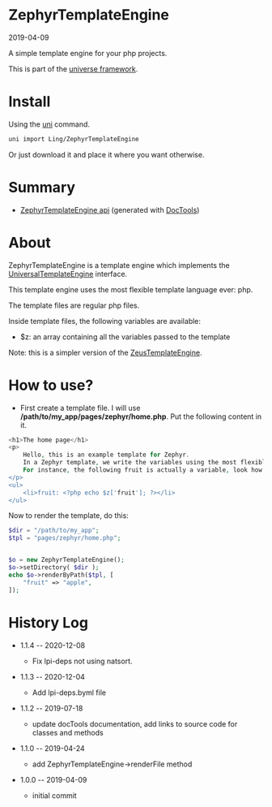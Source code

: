 ZephyrTemplateEngine
===========
2019-04-09



A simple template engine for your php projects.


This is part of the [universe framework](https://github.com/karayabin/universe-snapshot).


Install
==========
Using the [uni](https://github.com/lingtalfi/universe-naive-importer) command.
```bash
uni import Ling/ZephyrTemplateEngine
```

Or just download it and place it where you want otherwise.






Summary
===========
- [ZephyrTemplateEngine api](https://github.com/lingtalfi/ZephyrTemplateEngine/blob/master/doc/api/Ling/ZephyrTemplateEngine.md) (generated with [DocTools](https://github.com/lingtalfi/DocTools))


About
=====

ZephyrTemplateEngine is a template engine which implements the [UniversalTemplateEngine](https://github.com/lingtalfi/UniversalTemplateEngine) interface.

This template engine uses the most flexible template language ever: php.

The template files are regular php files.


Inside template files, the following variables are available:

- $z: an array containing all the variables passed to the template


Note: this is a simpler version of the [ZeusTemplateEngine](https://github.com/lingtalfi/ZeusTemplateEngine).





How to use?
===========




- First create a template file. I will use **/path/to/my_app/pages/zephyr/home.php**. Put the following content in it.


```php
<h1>The home page</h1>
<p>
    Hello, this is an example template for Zephyr.
    In a Zephyr template, we write the variables using the most flexible template language ever: php.
    For instance, the following fruit is actually a variable, look how it's done in the source code:
</p>
<ul>
    <li>fruit: <?php echo $z['fruit']; ?></li>
</ul>

```



Now to render the template, do this:



```php
$dir = "/path/to/my_app";
$tpl = "pages/zephyr/home.php";


$o = new ZephyrTemplateEngine();
$o->setDirectory( $dir );
echo $o->renderByPath($tpl, [
    "fruit" => "apple",
]);

```




History Log
=============

- 1.1.4 -- 2020-12-08

    - Fix lpi-deps not using natsort.

- 1.1.3 -- 2020-12-04

    - Add lpi-deps.byml file

- 1.1.2 -- 2019-07-18

    - update docTools documentation, add links to source code for classes and methods
    
- 1.1.0 -- 2019-04-24

    - add ZephyrTemplateEngine->renderFile method 
    
- 1.0.0 -- 2019-04-09

    - initial commit
